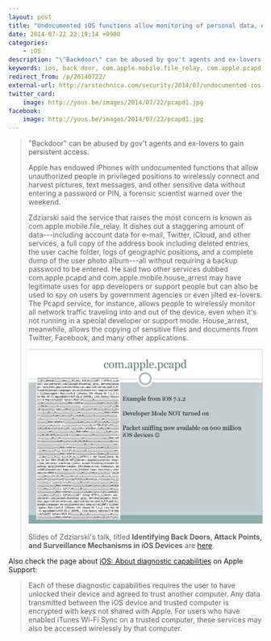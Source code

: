 ```yaml
---
layout: post
title: "Undocumented iOS functions allow monitoring of personal data, expert says"
date: 2014-07-22 22:19:14 +0900
categories:
    - iOS
description: "\"Backdoor\" can be abused by gov't agents and ex-lovers to gain persistent access."
keywords: ios, back door, com.apple.mobile.file_relay, com.apple.pcapd, com.apple.mobile.house_arrest, diagnostic capabilities
redirect_from: /p/20140722/
external-url: http://arstechnica.com/security/2014/07/undocumented-ios-functions-allow-monitoring-of-personal-data-expert-says/
twitter_card:
    image: http://yous.be/images/2014/07/22/pcapd1.jpg
facebook:
    image: http://yous.be/images/2014/07/22/pcapd1.jpg
---
```


> "Backdoor" can be abused by gov't agents and ex-lovers to gain persistent access.
>
> Apple has endowed iPhones with undocumented functions that allow unauthorized people in privileged positions to wirelessly connect and harvest pictures, text messages, and other sensitive data without entering a password or PIN, a forensic scientist warned over the weekend.
>
> Zdziarski said the service that raises the most concern is known as com.apple.mobile.file_relay. It dishes out a staggering amount of data---including account data for e-mail, Twitter, iCloud, and other services, a full copy of the address book including deleted entries, the user cache folder, logs of geographic positions, and a complete dump of the user photo album---all without requiring a backup password to be entered. He said two other services dubbed com.apple.pcapd and com.apple.mobile.house_arrest may have legitimate uses for app developers or support people but can also be used to spy on users by government agencies or even jilted ex-lovers. The Pcapd service, for instance, allows people to wirelessly monitor all network traffic traveling into and out of the device, even when it's not running in a special developer or support mode. House_arrest, meanwhile, allows the copying of sensitive files and documents from Twitter, Facebook, and many other applications.
>
> ![com.apple.pcapd](/images/2014/07/22/pcapd1.min.jpg)
>
> Slides of Zdziarski's talk, titled **Identifying Back Doors, Attack Points, and Surveillance Mechanisms in iOS Devices** are [here](https://pentest.com/ios_backdoors_attack_points_surveillance_mechanisms.pdf).

Also check the page about [iOS: About diagnostic capabilities](http://support.apple.com/kb/HT6331) on Apple Support:

> Each of these diagnostic capabilities requires the user to have unlocked their device and agreed to trust another computer. Any data transmitted between the iOS device and trusted computer is encrypted with keys not shared with Apple. For users who have enabled iTunes Wi-Fi Sync on a trusted computer, these services may also be accessed wirelessly by that computer.
